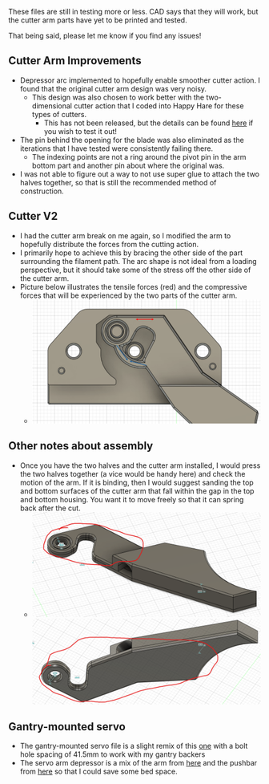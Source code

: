 These files are still in testing more or less. CAD says that they will work, but the cutter arm parts have yet to be printed and tested.

That being said, please let me know if you find any issues!

## Cutter Arm Improvements
- Depressor arc implemented to hopefully enable smoother cutter action. I found that the original cutter arm design was very noisy.
	- This design was also chosen to work better with the two-dimensional cutter action that I coded into Happy Hare for these types of cutters.
		- This has not been released, but the details can be found [here](https://github.com/moggieuk/Happy-Hare/pull/607) if you wish to test it out!
- The pin behind the opening for the blade was also eliminated as the iterations that I have tested were consistently failing there.
	- The indexing points are not a ring around the pivot pin in the arm bottom part and another pin about where the original was.
- I was not able to figure out a way to not use super glue to attach the two halves together, so that is still the recommended method of construction.
## Cutter V2
- I had the cutter arm break on me again, so I modified the arm to hopefully distribute the forces from the cutting action.
- I primarily hope to achieve this by bracing the other side of the part surrounding the filament path. The arc shape is not ideal from a loading perspective, but it should take some of the stress off the other side of the cutter arm.
- Picture below illustrates the tensile forces (red) and the compressive forces that will be experienced by the two parts of the cutter arm.
	- ![image](Cutter-V2-forces.png)


## Other notes about assembly
- Once you have the two halves and the cutter arm installed, I would press the two halves together (a vice would be handy here) and check the motion of the arm. If it is binding, then I would suggest sanding the top and bottom surfaces of the cutter arm that fall within the gap in the top and bottom housing. You want it to move freely so that it can spring back after the cut.
	- ![image](Top-sanding-location.png) ![image](Bottom-sanding-location.png)

## Gantry-mounted servo
- The gantry-mounted servo file is a slight remix of this [one](https://www.thingiverse.com/thing:6584232) with a bolt hole spacing of 41.5mm to work with my gantry backers
- The servo arm depressor is a mix of the arm from [here](https://www.thingiverse.com/thing:6584232) and the pushbar from [here](https://www.printables.com/model/1142687-filament-cutter-for-reaper-toolhead-and-orbiter-pa/files) so that I could save some bed space.